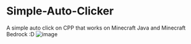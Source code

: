 # Simple-Auto-Clicker
A simple auto click on CPP that works on Minecraft Java and Minecraft Bedrock :D
![image](https://github.com/Deeandev/Simple-Auto-Clicker/assets/139727351/0dd61375-0442-4f62-9a06-dcdb8b059dd6)
